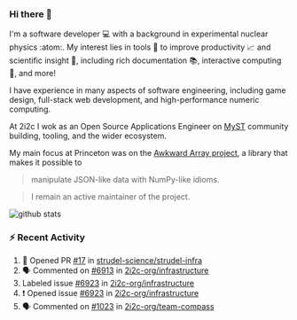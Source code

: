 ### Hi there 👋 

I'm a software developer 💻 with a background in experimental nuclear physics :atom:. My interest lies in tools :wrench: to improve productivity :chart_with_upwards_trend: and scientific insight :telescope:, including rich documentation 📚, interactive computing 🧮, and more! 

I have experience in many aspects of software engineering, including game design, full-stack web development, and high-performance numeric computing. 

At 2i2c I wok as an Open Source Applications Engineer on [MyST](https://github.com/jupyter-book/mystmd) community building, tooling, and the wider ecosystem. 

My main focus at Princeton was on the [Awkward Array project](awkward-array.org/), a library that makes it possible to 
> manipulate JSON-like data with NumPy-like idioms.

> I remain an active maintainer of the project. 

![github stats](https://github-readme-stats.vercel.app/api?username=agoose77&show_icons=true&hide_rank=true&hide_title=true&bg_color=30,e76445,904e95&text_color=efe3ec&icon_color=efe3ec)
<!--
**agoose77/agoose77** is a ✨ _special_ ✨ repository because its `README.md` (this file) appears on your GitHub profile.

Here are some ideas to get you started:

- 🔭 I’m currently working on ...
- 🌱 I’m currently learning ...
- 👯 I’m looking to collaborate on ...
- 🤔 I’m looking for help with ...
- 💬 Ask me about ...
- 📫 How to reach me: ...
- 😄 Pronouns: ...
- ⚡ Fun fact: ...
-->

### :zap: Recent Activity

<!--START_SECTION:activity-->
1. 💪 Opened PR [#17](undefined) in [strudel-science/strudel-infra](https://github.com/strudel-science/strudel-infra)
2. 🗣 Commented on [#6913](https://github.com/2i2c-org/infrastructure/pull/6913#issuecomment-3402396886) in [2i2c-org/infrastructure](https://github.com/2i2c-org/infrastructure)
3.  Labeled issue [#6923](https://github.com/2i2c-org/infrastructure/issues/6923) in [2i2c-org/infrastructure](https://github.com/2i2c-org/infrastructure)
4. ❗ Opened issue [#6923](https://github.com/2i2c-org/infrastructure/issues/6923) in [2i2c-org/infrastructure](https://github.com/2i2c-org/infrastructure)
5. 🗣 Commented on [#1023](https://github.com/2i2c-org/team-compass/issues/1023#issuecomment-3402253774) in [2i2c-org/team-compass](https://github.com/2i2c-org/team-compass)
<!--END_SECTION:activity-->
